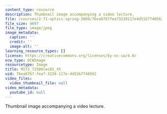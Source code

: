 ```yaml
---
content_type: resource
description: Thumbnail image accompanying a video lecture.
file: /courses/2-71-optics-spring-2009/76ea0767fea73229117e4d51b7740562_MIT2_71S09lec01_th.jpg
file_size: 4697
file_type: image/jpeg
image_metadata:
  caption: ''
  credit: ''
  image-alt: ''
learning_resource_types: []
license: https://creativecommons.org/licenses/by-nc-sa/4.0/
ocw_type: OCWImage
resourcetype: Image
title: MIT2_71S09lec01_th
uid: 76ea0767-fea7-3229-117e-4d51b7740562
video_files:
  video_thumbnail_file: null
video_metadata:
  youtube_id: null
---
```

Thumbnail image accompanying a video lecture.